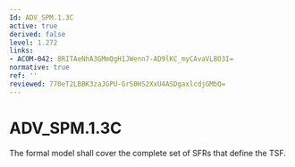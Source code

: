 ```yaml
---
Id: ADV_SPM.1.3C
active: true
derived: false
level: 1.272
links:
- ACOM-042: 8RITAeNhA3GMmQgH1JWenn7-AD9lKC_myCAvaVLBO3I=
normative: true
ref: ''
reviewed: 770eT2LBBK3zaJGPU-GrS0HS2XxU4ASDgaxlcdjGMbQ=
---
```


# ADV_SPM.1.3C

The formal model shall cover the complete set of SFRs that define the TSF.